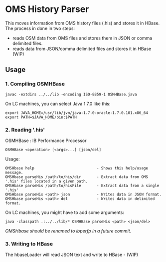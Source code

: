 # OMS History Parser #

This moves information from OMS history files (.his) and stores it in HBase.
The process in done in two steps:

* reads OSM data from OMS files and stores them in JSON or comma delimited files.
* reads data from JSON/comma delimited files and stores it in HBase (WIP)

## Usage ##

### 1. Compiling OSMHBase

```
javac -extdirs ../../lib -encoding ISO-8859-1 OSMHBase.java
```

On LC machines, you can select Java 1.7.0 like this:
```
export JAVA_HOME=/usr/lib/jvm/java-1.7.0-oracle-1.7.0.101.x86_64
export PATH=$JAVA_HOME/bin:$PATH
```

### 2. Reading '.his' ###

OSMHBase : IB Performance Processor
```
OSMHBase <operation> [<args>...] [json/del]
```

Usage:
```
OMSHbase help                            - Shows this help/usage message.
OMSHbase parseHis /path/to/his/dir       - Extract data from OMS '.his' files located in a given path.
OMSHbase parseHis /path/to/hisFile       - Extract data from a single '.his'
OMSHbase parseHis <path> json            - Writes data in JSON format.
OMSHbase parseHis <path> del             - Writes data in delimited format.
```

On LC machines, you might have to add some arguments:
```
java -classpath .:../../lib/* OSMHBase parseHis <path> <json/del>
```

*OMSHbase should be renamed to ibperfp in a future commit.*

### 3. Writing to HBase ###

The hbaseLoader will read JSON text and write to HBase - (WIP)
